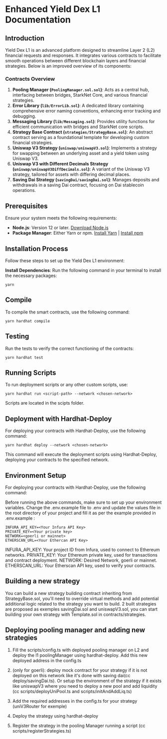 # Enhanced Yield Dex L1 Documentation

## Introduction

Yield Dex L1 is an advanced platform designed to streamline Layer 2 (L2) financial requests and responses. It integrates various contracts to facilitate smooth operations between different blockchain layers and financial strategies. Below is an improved overview of its components:

### Contracts Overview

1. **Pooling Manager (`PoolingManager.sol.sol`)**: Acts as a central hub, interfacing between bridges, StarkNet Core, and various financial strategies.
2. **Error Library (`lib/ErrorLib.sol`)**: A dedicated library containing comprehensive error naming conventions, enhancing error tracking and debugging.
3. **Messaging Library (`lib/Messaging.sol`)**: Provides utility functions for efficient communication with bridges and StarkNet core scripts.
4. **Strategy Base Contract (`strategies/StrategyBase.sol`)**: An abstract contract serving as a foundational template for developing custom financial strategies.
5. **Uniswap V3 Strategy (`uniswap/uniswapV3.sol`)**: Implements a strategy for swapping between an underlying asset and a yield token using Uniswap V3.
6. **Uniswap V3 with Different Decimals Strategy (`uniswap/uniswapV3DiffDecimals.sol`)**: A variant of the Uniswap V3 strategy, tailored for assets with differing decimal places.
7. **Saving Dai Strategy (`savingDai/savingDai.sol`)**: Manages deposits and withdrawals in a saving Dai contract, focusing on Dai stablecoin operations.

## Prerequisites

Ensure your system meets the following requirements:

-   **Node.js**: Version 12 or later. [Download Node.js](https://nodejs.org/)
-   **Package Manager**: Either Yarn or npm. [Install Yarn](https://yarnpkg.com/getting-started/install) | [Install npm](https://www.npmjs.com/get-npm)

## Installation Process

Follow these steps to set up the Yield Dex L1 environment:

**Install Dependencies**: Run the following command in your terminal to install the necessary packages:

```shell
yarn
```

## Compile

To compile the smart contracts, use the following command:

```shell
yarn hardhat compile
```

## Testing

Run the tests to verify the correct functioning of the contracts:

```shell
yarn hardhat test
```

## Running Scripts

To run deployment scripts or any other custom scripts, use:

```shell
yarn hardhat run <script-path> --network <chosen-network>
```

Scripts are located in the scipts folder.

## Deployment with Hardhat-Deploy

For deploying your contracts with Hardhat-Deploy, use the following command:

```shell
yarn hardhat deploy --network <chosen-network>
```

This command will execute the deployment scripts using Hardhat-Deploy, deploying your contracts to the specified network.

## Environment Setup

For deploying your contracts with Hardhat-Deploy, use the following command:

Before running the above commands, make sure to set up your environment variables. Change the .env.example file to .env and update the values file in the root directory of your project and fill it as per the example provided in .env.example :

```plaintext
INFURA_API_KEY=<Your Infura API Key>
PRIVATE_KEY=<Your private key>
NETWORK=<goerli or mainnet>
ETHERSCAN_URL=<Your Ethercan API Key>
```

INFURA_API_KEY: Your project ID from Infura, used to connect to Ethereum networks.
PRIVATE_KEY: Your Ethereum private key, used for transactions and contract deployment.
NETWORK: Desired Network, goerli or mainnet.
ETHERSCAN_URL: Your Etherscan API key, used to verify your contracts.

## Building a new strategy

You can build a new strategy building contract inheriting from StrategyBase.sol, you'll need to override virtual methods and add potential additional logic related to the strategy you want to build. 2 built strategies are proposed as exemples savingDai.sol and uniswapV3.sol, you can start building your own strategy with Template.sol in contracts/strategies.

## Deploying pooling manager and adding new strategies

1. Fill the scripts/config.ts with deployed pooling manager on L2 and deploy the l1 poolingManager using hardhat-deploy. Add this new deployed address in the config.ts

2. (only for goerli): deploy mock contract for your strategy if it is not deployed on this network like it's done with saving dai(cc deploy/savingDai.ts). Or setup the environment of the strategy if it exists like uniswapV3 where you need to deploy a new pool and add liquidity (cc scripts/deployUniPool.ts and scripts/initAndAddLiq.ts)

3. Add the required addresses in the config.ts for your strategy (uniV3Router for exemple)

4. Deploy the strategy using hardhat-deploy

5. Register the strategy in the pooling Manager running a script (cc scripts/registerStrategies.ts)
